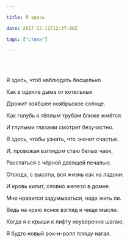 ```yaml
---

title: Я здесь

date: 2017-12-11T12:37:00Z

tags: ["стихи"]

---
```


<br/><br/>

Я здесь, чтоб наблюдать бесцельно

Как в одеяле дыма от котельных

Дрожит озябшее ноябрьское солнце.

Как голубь к тёплым трубам ближе жмётся.

И глупыми глазами смотрит безучастно.

Я здесь, чтобы узнать, что значит счастье.

И, провожая взглядом стаю белых чаек,

Расстаться с чёрной давящей печалью.

Отсюда, с высоты, вся жизнь как на ладони.

И кровь кипит, словно железо в домне.

Мне нравится задумываться, надо жить ли.

Ведь на краю яснее взгляд и чище мысли.

Когда я с крыши к лифту неуверенно шагаю,

Я будто новый рок-н-ролл пляшу нагая.